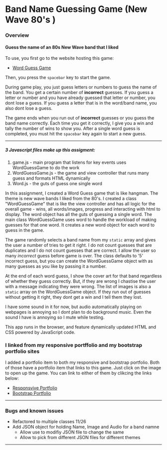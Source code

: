 # Band Name Guessing Game (New Wave 80's )

### Overview

#### Guess the name of an 80s New Wave band that I liked

To use, you first go to the website hosting this game:

* [Word Guess Game](https://plinck.github.io/WordGuessGame/)

Then, you press the `spacebar` key to start the game.

During game play, you just guess letters or numbers to guess the name of the band.  You get a certain number of __incorrect__ guesses.  If you guess a letter or number and you have already guessed that letter or number, you dont lose a guess.  If you guess a letter that is in the word/band name, you also dont lose a guess.

The game ends when you run out of __incorrect__ guesses or you guess the band name correctly.  Each time you get it correctly, I give you a win and tally the number of wins to show you.  After a single word guess is completed, you must hit the `spacebar` key again to start a new guess.

- - -
  
##### 3 Javascript files make up this assigment:

1. game.js - main program that listens for key events uses WordGuessGame to do the work
2. WordGuessGame.js - the game and view controller that runs many guess and formats HTML dynamically
3. Word.js - the guts of guess one single word

In this assignment, I created a Word Guess game that is like hangman.  The theme is new wave bands I liked from the 80's.  I created a class "WordGuessGame" that is like the view controller and has all logic for the overall game - wins, all words/images, progress and interacting with html to display.  The word object has all the guts of guessing a single word.  The main class WordGuessGame uses word to handle the workload of
making guesses for that one word.  It creates a new word object for each word to guess in the game.

The game randomly selects a band name from my `static` array and gives the user a number of tries to get it right.  I do not count guesses that are duplicates and I do not count guesses that are correct.  I allow the user so many _incorrect_ guess before game is over.  The class defaults to '5' incorrect guess, but you can create the WordGuessGame object with as many guesses as you like by passing it a number.

At the end of each word guess, I show the cover art for that band regardless of whether they guess correctly.  But, if they are wrong I chastise the user with a message indicating they were wrong.  The list of images is also a `static` array on the WordGuessGame object. If they run out of guesses without getting it right, they dont get a win and I tell them they lost.

I have some sound in it for now, but audio automatically playing on webpages is annoying so I dont plan to do background music.  Even the sound I have is annoying so I mute while testing.

This app runs in the browser, and feature dynamically updated HTML and CSS powered by JavaScript code.

### I linked from my responsive portffolio and my bootstrap portfolio sites

I added a portfolio item to both my responsive and bootstrap portfolio.  Both of those have a portfolio item that links to this game.  Just click on the image to open up the game.  You can link to either of them by clikcing the links below:

* [Responsvive Portfolio](https://plinck.github.io/Responsive-Portfolio/portfolio.html)
* [Bootstrap Portfolio](https://plinck.github.io/Bootstrap-Portfolio/portfolio.html)

- - -

### Bugs and known issues

* Refactored to multiple classes 11/26
* Add JSON object for holding Name, Image and Audio for a band namne
    * Allow use to modifiy JSON file to change the same
    * Allow to pick from different JSON files for different themes

- - -
